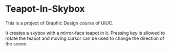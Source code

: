 # Teapot-In-Skybox

This is a project of Graphic Design course of UIUC.

It creates a skybox with a mirror-face teapot in it. Pressing key is allowed to rotate the teapot and moving cursor can be used to change the direction of the scene.
